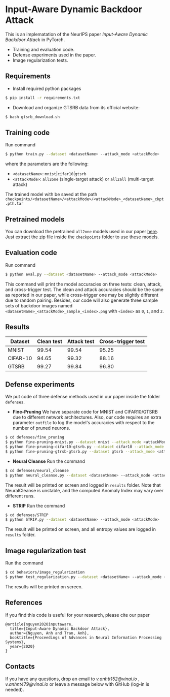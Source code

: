 # Input-Aware Dynamic Backdoor Attack

This is an implematation of the NeurIPS paper *Input-Aware Dynamic Backdoor Attack* in PyTorch.

- Training and evaluation code.
- Defense experiments used in the paper.
- Image regularization tests.

## Requirements
* Install required python packages

```bash
$ pip install -r requirements.txt
```
* Download and organize GTSRB data from its official website:
```bash
$ bash gtsrb_download.sh
```

## Training code
Run command
```bash
$ python train.py --dataset <datasetName> --attack_mode <attackMode>
```
where the parameters are the following:
- `<datasetName>`: `mnist`|`cifar10`|`gtsrb`
- `<attackMode>`: `all2one` (single-target attack) or `all2all` (multi-target attack)

The trained model with be saved at the path `checkpoints/<datasetName>/<attackMode>/<attackMode>_<datasetName>_ckpt.pth.tar`

## Pretrained models
You can download the pretrained `all2one` models used in our paper [here](https://drive.google.com/file/d/1b8-1Susq5vk_QXadLS9pH45F68z3FAOS/view?usp=sharing).  
Just extract the zip file inside the `checkpoints` folder to use these models.

## Evaluation code
Run command
```bash
$ python eval.py --dataset <datasetName> --attack_mode <attackMode>
```
This command will print the model accuracies on three tests: clean, attack, and cross-trigger test. The clean and attack accuracies should be the same as reported in our paper, while cross-trigger one may be slightly different due to random pairing.
Besides, our code will also generate three sample sets of backdoor images named `<datasetName>_<attackMode>_sample_<index>.png` with `<index>` as `0`, `1`, and `2`.

## Results
| Dataset         | Clean test  | Attack test | Cross-trigger test |
|-----------------|-------------|-------------|--------------------|
| MNIST           | 99.54       | 99.54       | 95.25              |
| CIFAR-10        | 94.65       | 99.32       | 88.16              |
| GTSRB           | 99.27       | 99.84       | 96.80              |

## Defense experiments
We put code of three defense methods used in our paper inside the folder `defenses`. 
* **Fine-Pruning**
We have separate code for MNIST and CIFAR10/GTSRB due to different network architectures. Also, our code requires an extra parameter `outfile` to log the model's accuracies with respect to the number of pruned neurons.
```bash
$ cd defenses/fine_pruning
$ python fine-pruning-mnist.py --dataset mnist --attack_mode <attackMode> --outfile mnist_<attackMode>.txt
$ python fine-pruning-cifar10-gtsrb.py --dataset cifar10 --attack_mode <attackMode> --outfile cifar10_<attackMode>.txt
$ python fine-pruning-gtrsb-gtsrb.py --dataset gtsrb --attack_mode <attackMode> --outfile gtsrb_<attackMode>.txt

```
* **Neural Cleanse**
Run the command
```bash
$ cd defenses/neural_cleanse
$ python neural_cleanse.py --dataset <datasetName> --attack_mode <attackMode>

```
The result will be printed on screen and logged in `results` folder. Note that NeuralCleanse is unstable, and the computed Anomaly Index may vary over different runs.

* **STRIP**
Run the command
```bash
$ cd defenses/STRIP
$ python STRIP.py --dataset <datasetName> --attack_mode <attackMode>

```
The result will be printed on screen, and all entropy values are logged in `results` folder.

## Image regularization test

Run the command
```bash
$ cd behaviors/image_regularization
$ python test_regularization.py --dataset <datasetName> --attack_mode <attackMode>

```
The results will be printed on screen.

## References

If you find this code is useful for your research, please cite our paper
```
@article{nguyen2020inputaware,
  title={Input-Aware Dynamic Backdoor Attack},
  author={Nguyen, Anh and Tran, Anh},
  booktitle={Proceedings of Advances in Neural Information Processing Systems},
  year={2020}
}
```

## Contacts

If you have any questions, drop an email to _v.anhtt152@vinai.io_ , _v.anhnt479@vinai.io_  or leave a message below with GitHub (log-in is needed).
